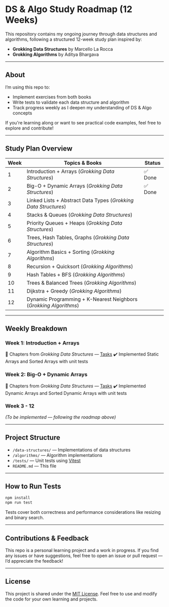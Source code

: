 # DS & Algo Study Roadmap (12 Weeks)

This repository contains my ongoing journey through data structures and algorithms, following a structured 12-week study plan inspired by:

* **Grokking Data Structures** by Marcello La Rocca
* **Grokking Algorithms** by Aditya Bhargava

---

## About

I’m using this repo to:

* Implement exercises from both books
* Write tests to validate each data structure and algorithm
* Track progress weekly as I deepen my understanding of DS & Algo concepts

If you're learning along or want to see practical code examples, feel free to explore and contribute!

---

## Study Plan Overview

| Week | Topics & Books                                                    | Status      |
| ---- | ----------------------------------------------------------------- | ----------- |
| 1    | Introduction + Arrays (*Grokking Data Structures*)                | ✅ Done     |
| 2    | Big-O + Dynamic Arrays (*Grokking Data Structures*)               | ✅ Done     |
| 3    | Linked Lists + Abstract Data Types (*Grokking Data Structures*)   |             |
| 4    | Stacks & Queues (*Grokking Data Structures*)                      |             |
| 5    | Priority Queues + Heaps (*Grokking Data Structures*)              |             |
| 6    | Trees, Hash Tables, Graphs (*Grokking Data Structures*)           |             |
| 7    | Algorithm Basics + Sorting (*Grokking Algorithms*)                |             |
| 8    | Recursion + Quicksort (*Grokking Algorithms*)                     |             |
| 9    | Hash Tables + BFS (*Grokking Algorithms*)                         |             |
| 10   | Trees & Balanced Trees (*Grokking Algorithms*)                    |             |
| 11   | Dijkstra + Greedy (*Grokking Algorithms*)                         |             |
| 12   | Dynamic Programming + K-Nearest Neighbors (*Grokking Algorithms*) |             |

---

## Weekly Breakdown

### Week 1: Introduction + Arrays

📖 Chapters from *Grokking Data Structures* — [Tasks](https://www.notion.so/Week-1-Tasks-20d8c3ec9c5780fa99b9e03b788b393b)
✔️ Implemented Static Arrays and Sorted Arrays with unit tests

### Week 2: Big-O + Dynamic Arrays

📖 Chapters from *Grokking Data Structures* — [Tasks](https://www.notion.so/Week-2-Tasks-20d8c3ec9c57807195ece2ef9f756ab7)
✔️ Implemented Dynamic Arrays and Sorted Dynamic Arrays with unit tests

### Week 3 - 12

*(To be implemented — following the roadmap above)*

---

## Project Structure

* `/data-structures/` — Implementations of data structures
* `/algorithms/` — Algorithm implementations
* `/tests/` — Unit tests using [Vitest](https://vitest.dev)
* `README.md` — This file

---

## How to Run Tests

```bash
npm install
npm run test
```

Tests cover both correctness and performance considerations like resizing and binary search.

---

## Contributions & Feedback

This repo is a personal learning project and a work in progress.
If you find any issues or have suggestions, feel free to open an issue or pull request — I’d appreciate the feedback!

---

## License

This project is shared under the [MIT License](./LICENSE.txt).
Feel free to use and modify the code for your own learning and projects.

